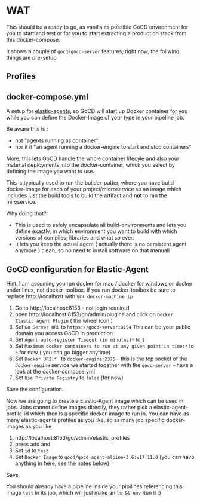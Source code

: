 # WAT

This should be a ready to go, as vanilla as possible GoCD environment for you to start and test or for you to start extracting
a production stack from this docker-compose.

It shows a couple of `gocd/gocd-server` features, right now, the follwing things are pre-setup

## Profiles

## docker-compose.yml

A setup for [elastic-agents](https://github.com/gocd-contrib/docker-elastic-agents), so GoCD will start up Docker container for you
while you can define the Docker-Image of your type in your pipeline job.

Be aware this is :
  
  - not "agents running as container"
  - nor it it "an agent running a docker-engine to start and stop containers"
  
More, this lets GoCD handle the whole container lifecyle and also your material deployments into the docker-container,
which you select by defining the image you want to use.  

This is typically used to run the builder-patter, where you have build docker-image for each of your project/microservice
so an image which includes just the build tools to build the artifact and **not** to ran the miroservice.

Why doing that?:

- This is used to safely encapsulate all build-environments and lets you define exactly, in which environment you want to build
with which versions of compiles, libraries and what so ever.
- It lets you keep the actual agent ( actually there is no persistent agent anymore ) clean, so no need to install software on that manuall

## GoCD configuration for Elastic-Agent

Hint: I am assuming you run docker for mac / docker for windows or docker under linux, not docker-toolbox.
If you run docker-toolbox be sure to replace http://localhost with you `docker-machine ip`

1. Go to http://localhost:8153 - not login required
1. open http://localhost:8153/go/admin/plugins and click on `Docker Elastic Agent Plugin` ( the wheel icon )
1. Set `Go Server URL` to `https://gocd-server:8154` This can be your public domain you access GoCD in production
1. Set `Agent auto-register Timeout (in minutes)*` to `1`
1. Set `Maximum docker containers to run at any given point in time:*` to `5` for now ( you can go bigger anytime)
1. Set `Docker URI:* ` to `docker-engine:2375` - this is the tcp socket of the `docker-engine` service we started together with the `gocd-server` - have a look at the docker-compose.yml
1. Set `Use Private Registry` to `false` (for now)

Save the configuration. 

Now we are going to create a Elastic-Agent Image which can be used in jobs.
Jobs cannot define images directly, they rather pick a elastic-agent-profile-id which then is a specific docker-image to run in.
You can have as many elastic-agents profiles as you like, so as many job specific docker-images as you like

1. http://localhost:8153/go/admin/elastic_profiles 
1. press add and 
1. Set `id` to `test`
1. Set `Docker Image` to `gocd/gocd-agent-alpine-3.6:v17.11.0` (you can have anything in here, see the notes below)

Save.

You should already have a pipeline inside your pipilines referencing this image `test` in its job, which will just make an `ls && env`
Run it :)
